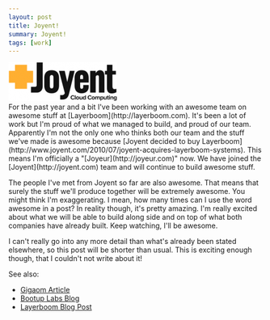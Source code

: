 ```yaml
---
layout: post
title: Joyent!
summary: Joyent!
tags: [work]
---
```


<div class="floatyimg"><a href="http://joyent.com"><img src="/images/joyent.jpg" class="noborder" title="Joyent Logo" alt="Joyent Logo" /></a></div>
For the past year and a bit I've been working with an awesome team on awesome stuff at [Layerboom](http://layerboom.com).  It's been a lot of work but I'm proud of what we managed to build, and proud of our team.  Apparently I'm not the only one who thinks both our team and the stuff we've made is awesome because [Joyent decided to buy Layerboom](http://www.joyent.com/2010/07/joyent-acquires-layerboom-systems). This means I'm officially a "[Joyeur](http://joyeur.com)" now.  We have joined the [Joyent](http://joyent.com) team and will continue to build awesome stuff.

The people I've met from Joyent so far are also awesome.  That means that surely the stuff we'll produce together will be extremely awesome.  You might think I'm exaggerating.  I mean, how many times can I use the word awesome in a post?  In reality though, it's pretty amazing.  I'm really excited about what we will be able to build along side and on top of what both companies have already built.  Keep watching, I'll be awesome.

I can't really go into any more detail than what's already been stated elsewhere, so this post will be shorter than usual.  This is exciting enough though, that I couldn't not write about it!

See also:

 * [Gigaom Article](http://gigaom.com/2010/07/15/joyent-buys-layerboom-to-offer-enterprises-easier-transition-to-the-cloud/)
 * [Bootup Labs Blog](http://blog.bootuplabs.com/2010/07/15/layerboom-acquired-by-joyent/)
 * [Layerboom Blog Post](http://blog.layerboom.com/2010/07/15/joyent-buys-layerboom)
